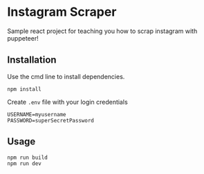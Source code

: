 # Instagram Scraper

Sample react project for teaching you how to scrap instagram with puppeteer!

## Installation

Use the cmd line to install dependencies.

```
npm install
```

Create `.env` file with your login credentials

```
USERNAME=myusername
PASSWORD=superSecretPassword
```

## Usage

```
npm run build
npm run dev
```
